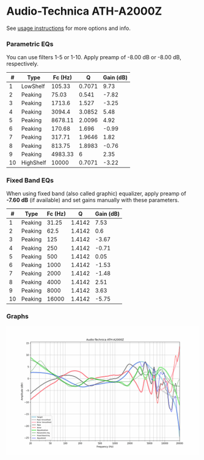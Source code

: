 # Audio-Technica ATH-A2000Z
See [usage instructions](https://github.com/jaakkopasanen/AutoEq#usage) for more options and info.

### Parametric EQs
You can use filters 1-5 or 1-10. Apply preamp of -8.00 dB or -8.00 dB, respectively.

|   # | Type      |   Fc (Hz) |      Q |   Gain (dB) |
|-----|-----------|-----------|--------|-------------|
|   1 | LowShelf  |    105.33 | 0.7071 |        9.73 |
|   2 | Peaking   |     75.03 | 0.541  |       -7.82 |
|   3 | Peaking   |   1713.6  | 1.527  |       -3.25 |
|   4 | Peaking   |   3094.4  | 3.0852 |        5.48 |
|   5 | Peaking   |   8678.11 | 2.0096 |        4.92 |
|   6 | Peaking   |    170.68 | 1.696  |       -0.99 |
|   7 | Peaking   |    317.71 | 1.9646 |        1.82 |
|   8 | Peaking   |    813.75 | 1.8983 |       -0.76 |
|   9 | Peaking   |   4983.33 | 6      |        2.35 |
|  10 | HighShelf |  10000    | 0.7071 |       -3.22 |

### Fixed Band EQs
When using fixed band (also called graphic) equalizer, apply preamp of **-7.60 dB** (if available) and set gains manually with these parameters.

|   # | Type    |   Fc (Hz) |      Q |   Gain (dB) |
|-----|---------|-----------|--------|-------------|
|   1 | Peaking |     31.25 | 1.4142 |        7.53 |
|   2 | Peaking |     62.5  | 1.4142 |        0.6  |
|   3 | Peaking |    125    | 1.4142 |       -3.67 |
|   4 | Peaking |    250    | 1.4142 |       -0.71 |
|   5 | Peaking |    500    | 1.4142 |        0.05 |
|   6 | Peaking |   1000    | 1.4142 |       -1.53 |
|   7 | Peaking |   2000    | 1.4142 |       -1.48 |
|   8 | Peaking |   4000    | 1.4142 |        2.51 |
|   9 | Peaking |   8000    | 1.4142 |        3.63 |
|  10 | Peaking |  16000    | 1.4142 |       -5.75 |

### Graphs
![](./Audio-Technica%20ATH-A2000Z.png)
